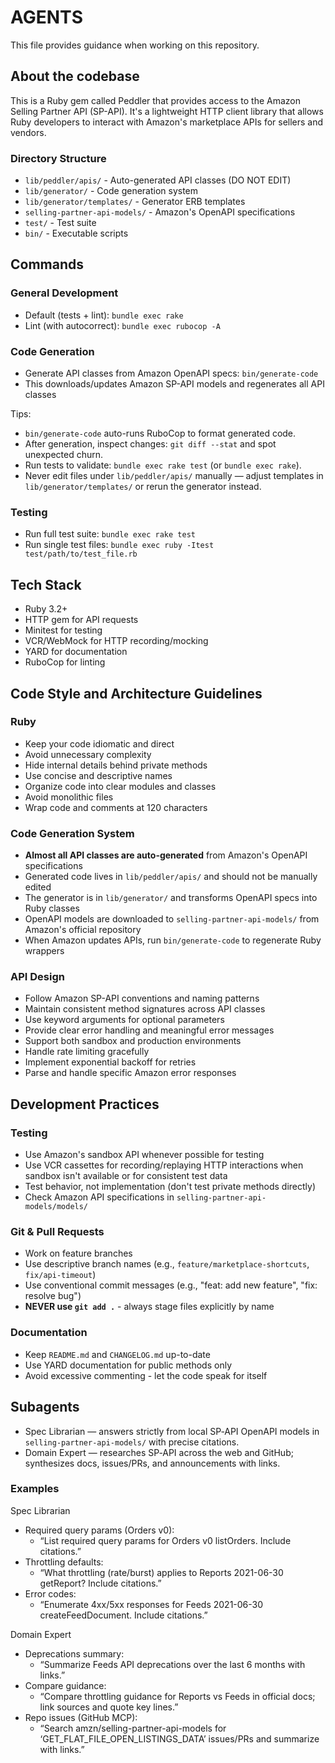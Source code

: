 # AGENTS

This file provides guidance when working on this repository.

## About the codebase

This is a Ruby gem called Peddler that provides access to the Amazon Selling Partner API (SP-API). It's a lightweight HTTP client library that allows Ruby developers to interact with Amazon's marketplace APIs for sellers and vendors.

### Directory Structure

- `lib/peddler/apis/` - Auto-generated API classes (DO NOT EDIT)
- `lib/generator/` - Code generation system
- `lib/generator/templates/` - Generator ERB templates
- `selling-partner-api-models/` - Amazon's OpenAPI specifications
- `test/` - Test suite
- `bin/` - Executable scripts

## Commands

### General Development

- Default (tests + lint): `bundle exec rake`
- Lint (with autocorrect): `bundle exec rubocop -A`

### Code Generation

- Generate API classes from Amazon OpenAPI specs: `bin/generate-code`
- This downloads/updates Amazon SP-API models and regenerates all API classes

Tips:
- `bin/generate-code` auto-runs RuboCop to format generated code.
- After generation, inspect changes: `git diff --stat` and spot unexpected churn.
- Run tests to validate: `bundle exec rake test` (or `bundle exec rake`).
- Never edit files under `lib/peddler/apis/` manually — adjust templates in `lib/generator/templates/` or rerun the generator instead.

### Testing

- Run full test suite: `bundle exec rake test`
- Run single test files: `bundle exec ruby -Itest test/path/to/test_file.rb`

## Tech Stack

- Ruby 3.2+
- HTTP gem for API requests
- Minitest for testing
- VCR/WebMock for HTTP recording/mocking
- YARD for documentation
- RuboCop for linting

## Code Style and Architecture Guidelines

### Ruby

- Keep your code idiomatic and direct
- Avoid unnecessary complexity
- Hide internal details behind private methods
- Use concise and descriptive names
- Organize code into clear modules and classes
- Avoid monolithic files
- Wrap code and comments at 120 characters

### Code Generation System

- **Almost all API classes are auto-generated** from Amazon's OpenAPI specifications
- Generated code lives in `lib/peddler/apis/` and should not be manually edited
- The generator is in `lib/generator/` and transforms OpenAPI specs into Ruby classes
- OpenAPI models are downloaded to `selling-partner-api-models/` from Amazon's official repository
- When Amazon updates APIs, run `bin/generate-code` to regenerate Ruby wrappers

### API Design

- Follow Amazon SP-API conventions and naming patterns
- Maintain consistent method signatures across API classes
- Use keyword arguments for optional parameters
- Provide clear error handling and meaningful error messages
- Support both sandbox and production environments
- Handle rate limiting gracefully
- Implement exponential backoff for retries
- Parse and handle specific Amazon error responses

## Development Practices

### Testing

- Use Amazon's sandbox API whenever possible for testing
- Use VCR cassettes for recording/replaying HTTP interactions when sandbox isn't available or for consistent test data
- Test behavior, not implementation (don't test private methods directly)
- Check Amazon API specifications in `selling-partner-api-models/models/`

### Git & Pull Requests

- Work on feature branches
- Use descriptive branch names (e.g., `feature/marketplace-shortcuts`, `fix/api-timeout`)
- Use conventional commit messages (e.g., "feat: add new feature", "fix: resolve bug")
- **NEVER use `git add .`** - always stage files explicitly by name

### Documentation

- Keep `README.md` and `CHANGELOG.md` up-to-date
- Use YARD documentation for public methods only
- Avoid excessive commenting - let the code speak for itself

## Subagents

- Spec Librarian — answers strictly from local SP‑API OpenAPI models in `selling-partner-api-models/` with precise citations.
- Domain Expert — researches SP‑API across the web and GitHub; synthesizes docs, issues/PRs, and announcements with links.

### Examples

Spec Librarian
- Required query params (Orders v0):
  - “List required query params for Orders v0 listOrders. Include citations.”
- Throttling defaults:
  - “What throttling (rate/burst) applies to Reports 2021-06-30 getReport? Include citations.”
- Error codes:
  - “Enumerate 4xx/5xx responses for Feeds 2021-06-30 createFeedDocument. Include citations.”

Domain Expert
- Deprecations summary:
  - “Summarize Feeds API deprecations over the last 6 months with links.”
- Compare guidance:
  - “Compare throttling guidance for Reports vs Feeds in official docs; link sources and quote key lines.”
- Repo issues (GitHub MCP):
  - “Search amzn/selling-partner-api-models for ‘GET_FLAT_FILE_OPEN_LISTINGS_DATA’ issues/PRs and summarize with links.”
